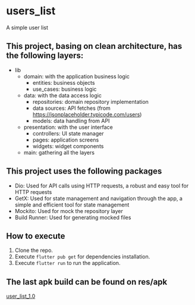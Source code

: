 # users_list

A simple user list

## This project, basing on clean architecture, has the following layers:
- lib
  - domain: with the application business logic
    - entities: business objects
    - use_cases: business logic
  - data: with the data access logic
    - repositories: domain repository implementation
    - data sources: API fetches (from https://jsonplaceholder.typicode.com/users)
    - models: data handling from API
  - presentation: with the user interface
    - controllers: UI state manager
    - pages: application screens
    - widgets: widget components
  - main: gathering all the layers

## This project uses the following packages
- Dio: Used for API calls using HTTP requests, a robust and easy tool for HTTP requests
- GetX: Used for state management and navigation through the app, a simple and efficient tool for state management
- Mockito: Used for mock the repository layer
- Build Runner: Used for generating mocked files

## How to execute
1. Clone the repo.
2. Execute `flutter pub get` for dependencies installation.
3. Execute `flutter run` to run the application.

## The last apk build can be found on res/apk
[user_list_1.0](https://github.com/hmassayoshi/users_list/blob/72a0bf79af7dae1e474fc766b5892d490f2ef80c/res/apk/app-release.apk?raw=true)


